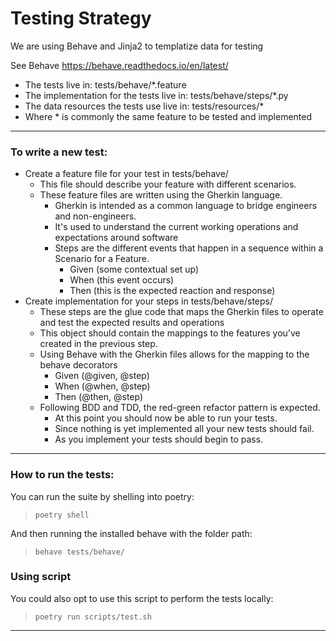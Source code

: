 # Testing Strategy

We are using Behave and Jinja2 to templatize data for testing

See Behave https://behave.readthedocs.io/en/latest/

* The tests live in: tests/behave/*.feature
* The implementation for the tests live in: tests/behave/steps/*.py
* The data resources the tests use live in: tests/resources/*
* Where * is commonly the same feature to be tested and implemented

<hr/>

### To write a new test:

* Create a feature file for your test in tests/behave/
    - This file should describe your feature with different scenarios.
    - These feature files are written using the Gherkin language.
        - Gherkin is intended as a common language to bridge engineers and non-engineers.
        - It's used to understand the current working operations and expectations around software
        - Steps are the different events that happen in a sequence within a Scenario for a Feature.
            - Given (some contextual set up)
            - When (this event occurs)
            - Then (this is the expected reaction and response)
* Create implementation for your steps in tests/behave/steps/
    - These steps are the glue code that maps the Gherkin files to operate and test the expected results and operations
    - This object should contain the mappings to the features you've created in the previous step.
    - Using Behave with the Gherkin files allows for the mapping to the behave decorators
        - Given (@given, @step)
        - When (@when, @step)
        - Then (@then, @step)
    - Following BDD and TDD, the red-green refactor pattern is expected.
        - At this point you should now be able to run your tests.
        - Since nothing is yet implemented all your new tests should fail.
        - As you implement your tests should begin to pass.

<hr/>

### How to run the tests:
You can run the suite by shelling into poetry:
>`poetry shell`

And then running the installed behave with the folder path:
>`behave tests/behave/`

### Using script
You could also opt to use this script to perform the tests locally:
>`poetry run scripts/test.sh`

<hr/>
